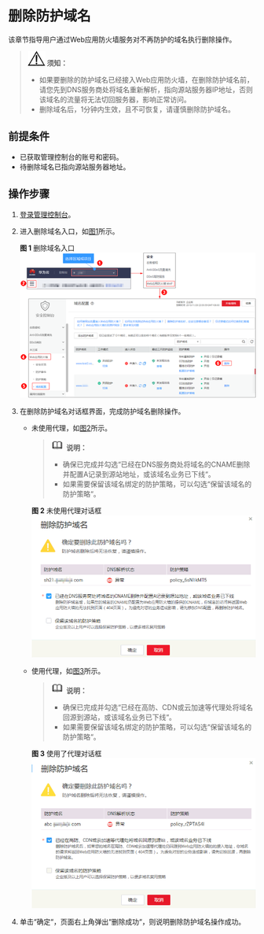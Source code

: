 # 删除防护域名<a name="waf_01_0005"></a>

该章节指导用户通过Web应用防火墙服务对不再防护的域名执行删除操作。

>![](public_sys-resources/icon-notice.gif) **须知：**   
>-   如果要删除的防护域名已经接入Web应用防火墙，在删除防护域名前，请您先到DNS服务商处将域名重新解析，指向源站服务器IP地址，否则该域名的流量将无法切回服务器，影响正常访问。  
>-   删除域名后，1分钟内生效，且不可恢复，请谨慎删除防护域名。  

## 前提条件<a name="section2256777914731"></a>

-   已获取管理控制台的账号和密码。
-   待删除域名已指向源站服务器地址。

## 操作步骤<a name="section33468348163811"></a>

1.  [登录管理控制台](https://console.huaweicloud.com/?locale=zh-cn)。
2.  进入删除域名入口，如[图1](#fig5658130814)所示。

    **图 1**  删除域名入口<a name="fig5658130814"></a>  
    ![](figures/删除域名入口.png "删除域名入口")

3.  在删除防护域名对话框界面，完成防护域名删除操作。
    -   未使用代理，如[图2](#fig1186819421227)所示。

        >![](public_sys-resources/icon-note.gif) **说明：**   
        >-   确保已完成并勾选“已经在DNS服务商处将域名的CNAME删除并配置A记录到源站地址，或该域名业务已下线“。  
        >-   如果需要保留该域名绑定的防护策略，可以勾选“保留该域名的防护策略“。  

        **图 2**  未使用代理对话框<a name="fig1186819421227"></a>  
        ![](figures/未使用代理对话框.png "未使用代理对话框")

    -   使用代理，如[图3](#fig108681242421)所示。

        >![](public_sys-resources/icon-note.gif) **说明：**   
        >-   确保已完成并勾选“已经在高防、CDN或云加速等代理处将域名回源到源站，或该域名业务已下线“。  
        >-   如果需要保留该域名绑定的防护策略，可以勾选“保留该域名的防护策略“。  

        **图 3**  使用了代理对话框<a name="fig108681242421"></a>  
        ![](figures/使用了代理对话框.png "使用了代理对话框")

4.  单击“确定“，页面右上角弹出“删除成功“，则说明删除防护域名操作成功。


